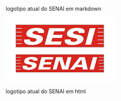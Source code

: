 <!-- Para achar a pasta img durante a digitação -->
<!-- Teclar . (ponto) | Aparecerão os arquivos da pasta corrente -->
<!-- Teclar / (barra) | Aparecerá a pasta img no final da lista de arquivos -->
<!-- Teclar Enter na pasta img | Escolher a imagem na lista e teclar enter -->

<!-- Primeira digitação -->
logotipo atual do SENAI em markdown

![Descricão](./img/Logo_Senai_atual.png)

<!-- Segunda digitação -->
<p>logotipo atual do SENAI em html</p>
<img src="./img/Novos_logos_Sesi_Senai.png" alt="descrição em HTML>